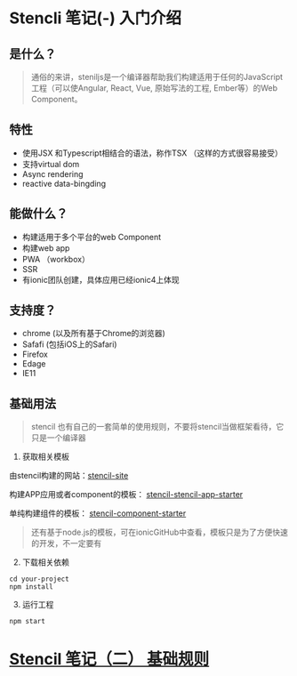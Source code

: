 # Stencli 笔记(-) 入门介绍
## 是什么？
> 通俗的来讲，steniljs是一个编译器帮助我们构建适用于任何的JavaScript工程（可以使Angular, React, Vue, 原始写法的工程, Ember等）的Web Component。 
## 特性
+ 使用JSX 和Typescript相结合的语法，称作TSX （这样的方式很容易接受）
+ 支持virtual dom
+ Async rendering
+ reactive data-bingding
## 能做什么？
+ 构建适用于多个平台的web Component
+ 构建web app 
+ PWA （workbox）
+ SSR
+ 有ionic团队创建，具体应用已经ionic4上体现
## 支持度？
+ chrome (以及所有基于Chrome的浏览器)
+ Safafi (包括iOS上的Safari)
+ Firefox
+ Edage
+ IE11

## 基础用法
> stencil 也有自己的一套简单的使用规则，不要将stencil当做框架看待，它只是一个编译器
1. 获取相关模板

由stencil构建的网站：[stencil-site](https://github.com/ionic-team/stencil-site)

构建APP应用或者component的模板： [stencil-stencil-app-starter](https://github.com/ionic-team/stencil-app-starter)

单纯构建组件的模板：
[stencil-component-starter](https://github.com/ionic-team/stencil-component-starter)
> 还有基于node.js的模板，可在ionicGitHub中查看，模板只是为了方便快速的开发，不一定要有

2. 下载相关依赖
```
cd your-project
npm install
```
3. 运行工程
```
npm start
```
# [Stencil 笔记（二） 基础规则](https://github.com/Tinalst/Tina-s-Javascript-note/blob/master/web-component/stencil/02%20Stencil.md)